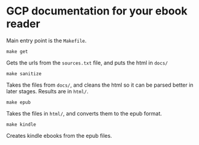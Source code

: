 # GCP documentation for your ebook reader

Main entry point is the `Makefile`.

```
make get
```

Gets the urls from the `sources.txt` file, and puts the html in `docs/`


```
make sanitize
```
Takes the files from `docs/`, and cleans the html so it can be parsed better in
later stages. Results are in `html/`.

```
make epub
```

Takes the files in `html/`, and converts them to the epub format.


```
make kindle
```
Creates kindle ebooks from the epub files.



